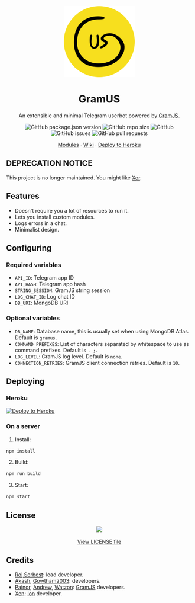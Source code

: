 <div align="center">
    <img src="./gramus-logo.svg" style="width: 20vw;" />
    <h1>GramUS</h1>
    <p>An extensible and minimal Telegram userbot powered by <a href="https://github.com/gram-js/gramjs">GramJS</a>.</p>
    <img alt="GitHub package.json version" src="https://img.shields.io/github/package-json/v/GramUS/GramUS?style=flat-square">
    <img alt="GitHub repo size" src="https://img.shields.io/github/repo-size/GramUS/GramUS?label=size&style=flat-square">
    <img alt="GitHub" src="https://img.shields.io/github/license/GramUS/GramUS?style=flat-square">
    <img alt="GitHub issues" src="https://img.shields.io/github/issues/GramUS/GramUS?style=flat-square">
    <img alt="GitHub pull requests" src="https://img.shields.io/github/issues-pr/GramUS/GramUS?style=flat-square">
    <p>
        <a href="https://github.com/GramUS/modules">Modules</a>
        &middot;
        <a href="https://github.com/GramUS/GramUS/wiki">Wiki</a>
        &middot;
        <a href="https://heroku.com/deploy?template=https://github.com/GramUS/GramUS">Deploy to Heroku</a>
    </p>
</div>

## DEPRECATION NOTICE

This project is no longer maintained. You might like [Xor](https://github.com/xorgram/xor).

## Features

-   Doesn't require you a lot of resources to run it.
-   Lets you install custom modules.
-   Logs errors in a chat.
-   Minimalist design.

## Configuring

### Required variables

-   `API_ID`: Telegram app ID
-   `API_HASH`: Telegram app hash
-   `STRING_SESSION`: GramJS string session
-   `LOG_CHAT_ID`: Log chat ID
-   `DB_URI`: MongoDB URI

### Optional variables

-   `DB_NAME`: Database name, this is usually set when using MongoDB Atlas. Default is `gramus`.
-   `COMMAND_PREFIXES`: List of characters separated by whitespace to use as command prefixes. Default is `. ;`.
-   `LOG_LEVEL`: GramJS log level. Default is `none`.
-   `CONNECTION_RETRIES`: GramJS client connection retries. Default is `10`.

## Deploying

### Heroku

[![Deploy to Heroku](https://www.herokucdn.com/deploy/button.svg)](https://heroku.com/deploy?template=https://github.com/GramUS/GramUS)

### On a server

1. Install:

```bash
npm install
```

2. Build:

```bash
npm run build
```

3. Start:

```bash
npm start
```

## License

<div align="center">
    <a href="https://www.gnu.org/licenses/lgpl-3.0.en.html"><img src="https://i.ibb.co/7bFXvHK/g325.png" style="width: 50vw;" /></a>
    <p><a href="./LICENSE">View LICENSE file</a></p>
</div>

## Credits

-   [Roj Serbest](https://github.com/rojserbest): lead developer.
-   [Akash](https://github.com/BLUE-DEVIL1134), [Gowtham2003](https://github.com/Gowtham2003): developers.
-   [Painor](https://github.com/painor), [Andrew](https://github.com/AndrewLaneX), [Watzon](https://github.com/watzon): [GramJS](https://github.com/gram-js/gramjs) developers.
-   [Xen](https://github.com/xencodes): [Ion](https://github.com/ionbot) developer.
